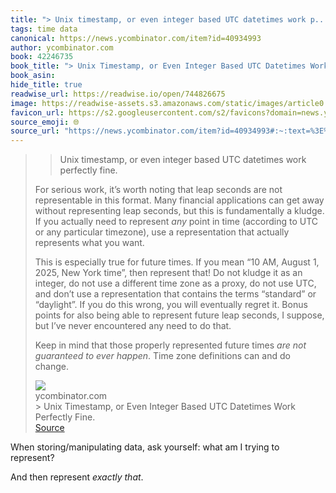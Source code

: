 ```yaml
---
title: "> Unix timestamp, or even integer based UTC datetimes work p..."
tags: time data
canonical: https://news.ycombinator.com/item?id=40934993
author: ycombinator.com
book: 42246735
book_title: "> Unix Timestamp, or Even Integer Based UTC Datetimes Work Perfectly Fine."
book_asin: 
hide_title: true
readwise_url: https://readwise.io/open/744826675
image: https://readwise-assets.s3.amazonaws.com/static/images/article0.00998d930354.png
favicon_url: https://s2.googleusercontent.com/s2/favicons?domain=news.ycombinator.com
source_emoji: 🌐
source_url: "https://news.ycombinator.com/item?id=40934993#:~:text=%3E%20Unix%20timestamp%2C,and%20do%20change."
---
```


> > Unix timestamp, or even integer based UTC datetimes work perfectly fine.
> 
> For serious work, it’s worth noting that leap seconds are not representable in this format. Many financial applications can get away without representing leap seconds, but this is fundamentally a kludge. If you actually need to represent *any* point in time (according to UTC or any particular timezone), use a representation that actually represents what you want.
> 
> This is especially true for future times. If you mean “10 AM, August 1, 2025, New York time”, then represent that! Do not kludge it as an integer, do not use a different time zone as a proxy, do not use UTC, and don’t use a representation that contains the terms “standard” or “daylight”. If you do this wrong, you will eventually regret it. Bonus points for also being able to represent future leap seconds, I suppose, but I’ve never encountered any need to do that.
> 
> Keep in mind that those properly represented future times *are not guaranteed to ever happen*. Time zone definitions can and do change.
> <div class="quoteback-footer"><div class="quoteback-avatar"><img class="mini-favicon" src="https://s2.googleusercontent.com/s2/favicons?domain=news.ycombinator.com"></div><div class="quoteback-metadata"><div class="metadata-inner"><span style="display:none">FROM:</span><div aria-label="ycombinator.com" class="quoteback-author"> ycombinator.com</div><div aria-label="> Unix Timestamp, or Even Integer Based UTC Datetimes Work Perfectly Fine." class="quoteback-title"> > Unix Timestamp, or Even Integer Based UTC Datetimes Work Perfectly Fine.</div></div></div><div class="quoteback-backlink"><a target="_blank" aria-label="go to the full text of this quotation" rel="noopener" href="https://news.ycombinator.com/item?id=40934993#:~:text=%3E%20Unix%20timestamp%2C,and%20do%20change." class="quoteback-arrow"> Source</a></div></div>

When storing/manipulating data, ask yourself: what am I trying to represent?

And then represent _exactly that_.